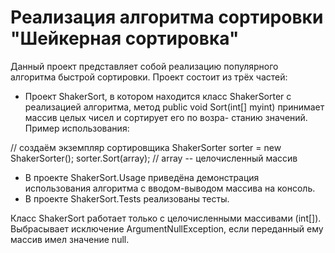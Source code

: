 # Реализация алгоритма сортировки "Шейкерная сортировка"
Данный проект представляет собой реализацию популярного алгоритма быстрой сортировки. Проект состоит из трёх частей:

- Проект ShakerSort, в котором находится класс ShakerSorter с реализацией алгоритма,
метод public void Sort(int[] myint) принимает массив целых чисел и сортирует его по возра-
станию значений. 
Пример использования:

// создаём экземпляр сортировщика
ShakerSorter sorter = new ShakerSorter();
sorter.Sort(array); // array -- целочисленный массив

- В проекте ShakerSort.Usage приведёна демонстрация использования алгоритма с вводом-выводом
массива на консоль.
- В проекте ShakerSort.Tests реализованы тесты.

Класс ShakerSort работает только с целочисленными массивами (int[]).
Выбрасывает исключение ArgumentNullException, если переданный ему массив имел значение null.
